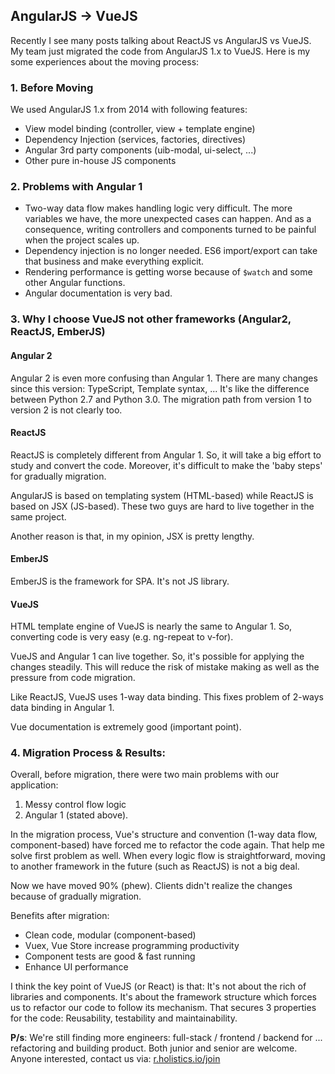 ## AngularJS -> VueJS
Recently I see many posts talking about ReactJS vs AngularJS vs VueJS. 
My team just migrated the code from AngularJS 1.x to VueJS.
Here is my some experiences about the moving process:

### 1. Before Moving
We used AngularJS 1.x from 2014 with following features:
* View model binding (controller, view + template engine)
* Dependency Injection (services, factories, directives)
* Angular 3rd party components (uib-modal, ui-select, ...)
* Other pure in-house JS components

### 2. Problems with Angular 1
* Two-way data flow makes handling logic very difficult. The more variables we have, the more unexpected cases can happen. 
And as a consequence, writing controllers and components turned to be painful when the project scales up.
* Dependency injection is no longer needed. ES6 import/export can take that business and make everything explicit.
* Rendering performance is getting worse because of `$watch` and some other Angular functions.
* Angular documentation is very bad.

### 3. Why I choose VueJS not other frameworks (Angular2, ReactJS, EmberJS)
  
#### Angular 2
Angular 2 is even more confusing than Angular 1. There are many changes since this version: 
TypeScript, Template syntax, ... It's like the difference between Python 2.7 and Python 3.0. 
The migration path from version 1 to version 2 is not clearly too.
  
#### ReactJS
ReactJS is completely different from Angular 1. So, it will take a big effort to study and convert the code. 
Moreover, it's difficult to make the 'baby steps' for gradually migration. 

AngularJS is based on templating system (HTML-based) while ReactJS is based on JSX (JS-based). 
These two guys are hard to live together in the same project. 

Another reason is that, in my opinion, JSX is pretty lengthy.
  
#### EmberJS
EmberJS is the framework for SPA. It's not JS library.
    
#### VueJS
HTML template engine of VueJS is nearly the same to Angular 1. So, converting code is very easy (e.g. ng-repeat to v-for).

VueJS and Angular 1 can live together. So, it's possible for applying the changes steadily. 
This will reduce the risk of mistake making as well as the pressure from code migration.

Like ReactJS, VueJS uses 1-way data binding. This fixes problem of 2-ways data binding in Angular 1.

Vue documentation is extremely good (important point).

### 4. Migration Process & Results:
Overall, before migration, there were two main problems with our application:
1. Messy control flow logic
2. Angular 1 (stated above).

In the migration process, Vue's structure and convention (1-way data flow, component-based)
have forced me to refactor the code again. That help me solve first problem as well. When every logic flow is straightforward, moving to another 
framework in the future (such as ReactJS) is not a big deal.

Now we have moved 90% (phew). Clients didn't realize the changes because of gradually migration.

Benefits after migration:
* Clean code, modular (component-based)
* Vuex, Vue Store increase programming productivity
* Component tests are good & fast running
* Enhance UI performance

I think the key point of VueJS (or React) is that: It's not about the rich of libraries and components. It's about the framework structure which forces us to refactor our code to follow its mechanism.
That secures 3 properties for the code: Reusability, testability and maintainability.

**P/s**: We're still finding more engineers: full-stack / frontend / backend for ... refactoring and building product. 
Both junior and senior are welcome. Anyone interested, contact us via: [r.holistics.io/join](http://r.holistics.io/join)